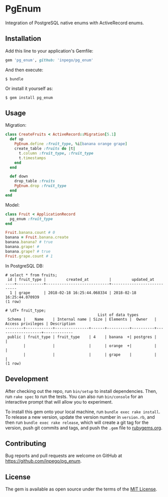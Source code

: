 # PgEnum

Integration of PostgreSQL native enums with ActiveRecord enums.

## Installation

Add this line to your application's Gemfile:

```ruby
gem 'pg_enum', github: 'inpego/pg_enum'
```

And then execute:

    $ bundle

Or install it yourself as:

    $ gem install pg_enum

## Usage

Migration:

```ruby
class CreateFruits < ActiveRecord::Migration[5.1]
  def up
    PgEnum.define :fruit_type, %i[banana orange grape]
    create_table :fruits do |t|
      t.column :fruit_type, :fruit_type
      t.timestamps
    end
  end

  def down
    drop_table :fruits
    PgEnum.drop :fruit_type
  end
end
```

Model:

```ruby
class Fruit < ApplicationRecord
  pg_enum :fruit_type
end
```

```ruby
Fruit.banana.count # 0
banana = Fruit.banana.create
banana.banana? # true
banana.grape! #
banana.grape? # true
Fruit.grape.count # 1
```

In PostgreSQL DB:
```
# select * from fruits;
 id | fruit_type |         created_at         |         updated_at         
----+------------+----------------------------+----------------------------
  1 | grape      | 2018-02-18 16:25:44.068334 | 2018-02-18 16:25:44.070939
(1 row)

# \dT+ fruit_type;
                                         List of data types
 Schema |    Name    | Internal name | Size | Elements |  Owner   | Access privileges | Description 
--------+------------+---------------+------+----------+----------+-------------------+-------------
 public | fruit_type | fruit_type    | 4    | banana  +| postgres |                   | 
        |            |               |      | orange  +|          |                   | 
        |            |               |      | grape    |          |                   | 
(1 row)

```

## Development

After checking out the repo, run `bin/setup` to install dependencies. Then, run `rake spec` to run the tests. You can also run `bin/console` for an interactive prompt that will allow you to experiment.

To install this gem onto your local machine, run `bundle exec rake install`. To release a new version, update the version number in `version.rb`, and then run `bundle exec rake release`, which will create a git tag for the version, push git commits and tags, and push the `.gem` file to [rubygems.org](https://rubygems.org).

## Contributing

Bug reports and pull requests are welcome on GitHub at https://github.com/inpego/pg_enum.

## License

The gem is available as open source under the terms of the [MIT License](https://opensource.org/licenses/MIT).
